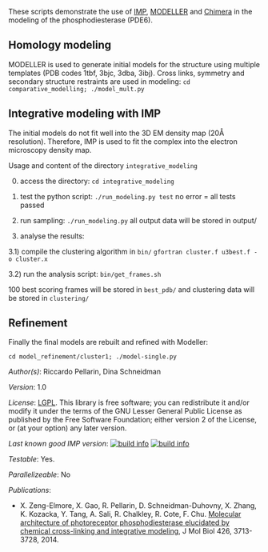 These scripts demonstrate the use of [IMP](http://integrativemodeling.org/),
[MODELLER](http://salilab.org/modeller/) and
[Chimera](http://www.cgl.ucsf.edu/chimera/) in the modeling of the
phosphodiesterase (PDE6).

## Homology modeling

MODELLER is used to generate initial models for the structure using multiple templates
(PDB codes 1tbf, 3bjc, 3dba, 3ibj). Cross links, symmetry and secondary structure restraints are used in modeling:
 `cd comparative_modelling; ./model_mult.py`


## Integrative modeling with IMP

The initial models do not fit well into the 3D EM density map (20Å resolution).
Therefore, IMP is used to fit the complex into the electron microscopy density map.

Usage and content of the directory `integrative_modeling`

0) access the directory:
`cd integrative_modeling`

1)  test the python script:
`./run_modeling.py test`
no error = all tests passed

2) run sampling:
`./run_modeling.py`
all output data will be stored in output/

3) analyse the results:

3.1) compile the clustering algorithm in `bin/`
`gfortran cluster.f u3best.f -o cluster.x`

3.2) run the analysis script:
`bin/get_frames.sh`

100 best scoring frames will be stored in `best_pdb/`
and clustering data will be stored in `clustering/`

## Refinement

Finally the final models are rebuilt and refined with Modeller:

`cd model_refinement/cluster1; ./model-single.py`


_Author(s)_: Riccardo Pellarin, Dina Schneidman

_Version_: 1.0


_License_: [LGPL](http://www.gnu.org/licenses/old-licenses/lgpl-2.1.html).
This library is free software; you can redistribute it and/or
modify it under the terms of the GNU Lesser General Public
License as published by the Free Software Foundation; either
version 2 of the License, or (at your option) any later version.

_Last known good IMP version_: [![build info](https://salilab.org/imp/systems/?sysstat=2&branch=master)](http://salilab.org/imp/systems/) [![build info](https://salilab.org/imp/systems/?sysstat=2&branch=develop)](http://salilab.org/imp/systems/)

_Testable_: Yes.

_Parallelizeable_: No

_Publications_:
 - X. Zeng-Elmore, X. Gao, R. Pellarin, D. Schneidman-Duhovny, X. Zhang, K. Kozacka, Y. Tang, A. Sali, R. Chalkley, R. Cote, F. Chu. [Molecular architecture of photoreceptor phosphodiesterase elucidated by chemical cross-linking and integrative modeling](http://www.ncbi.nlm.nih.gov/pubmed/25149264), J Mol Biol 426, 3713-3728, 2014.
